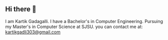 ## Hi there 👋
I am Kartik Gadagalli. I have a Bachelor's in Computer Engineering. Pursuing my Master's in Computer Science at SJSU.
you can contact me at: kartikgadli303@gmail.com

<!--
**zGadli/zGadli** is a ✨ _special_ ✨ repository because its `README.md` (this file) appears on your GitHub profile.

Here are some ideas to get you started:
- 😄 Pronouns: ...
- ⚡ Fun fact: ...
-->
